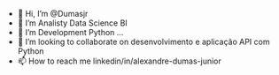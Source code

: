 - 👋 Hi, I’m @Dumasjr
- 👀 I’m Analisty Data Science BI
- 🌱 I’m Development Python ...
- 💞️ I’m looking to collaborate on desenvolvimento e aplicação API com Python
- 📫 How to reach me linkedin/in/alexandre-dumas-junior
<!---
Dumasjr/Dumasjr is a ✨ special ✨ repository because its `README.md` (this file) appears on your GitHub profile.
You can click the Preview link to take a look at your changes.
--->
